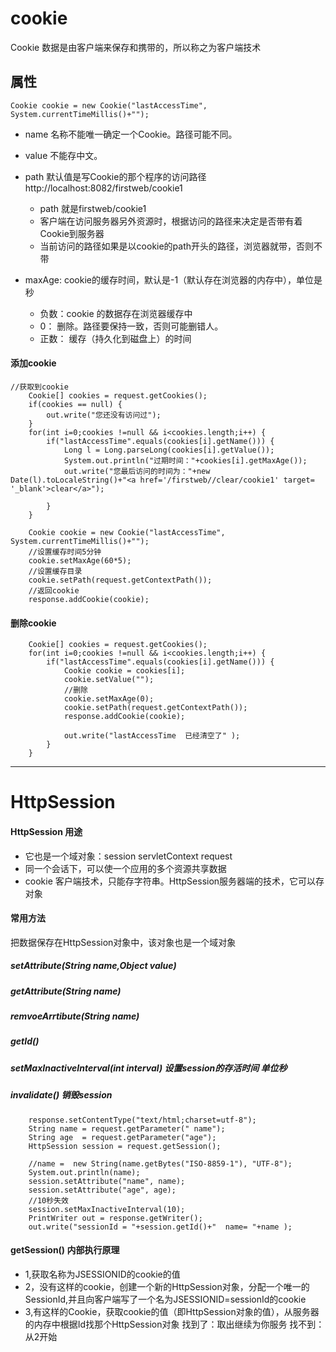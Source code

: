 # cookie
Cookie 数据是由客户端来保存和携带的，所以称之为客户端技术

## 属性
	Cookie cookie = new Cookie("lastAccessTime", System.currentTimeMillis()+"");

* name 名称不能唯一确定一个Cookie。路径可能不同。
* value 不能存中文。
* path  默认值是写Cookie的那个程序的访问路径	
	http://localhost:8082/firstweb/cookie1
	* path 就是firstweb/cookie1
	* 客户端在访问服务器另外资源时，根据访问的路径来决定是否带有着Cookie到服务器
	* 当前访问的路径如果是以cookie的path开头的路径，浏览器就带，否则不带

* maxAge: cookie的缓存时间，默认是-1（默认存在浏览器的内存中），单位是秒
	* 负数：cookie 的数据存在浏览器缓存中
	* 0： 删除。路径要保持一致，否则可能删错人。
	* 正数： 缓存（持久化到磁盘上）的时间

#### 添加cookie
	//获取到cookie
		Cookie[] cookies = request.getCookies();
		if(cookies == null) {
			out.write("您还没有访问过");
		}
		for(int i=0;cookies !=null && i<cookies.length;i++) {
			if("lastAccessTime".equals(cookies[i].getName())) {
				Long l = Long.parseLong(cookies[i].getValue());
				System.out.println("过期时间："+cookies[i].getMaxAge());
				out.write("您最后访问的时间为："+new Date(l).toLocaleString()+"<a href='/firstweb//clear/cookie1' target= '_blank'>clear</a>");
				
			} 
		}
		
		Cookie cookie = new Cookie("lastAccessTime", System.currentTimeMillis()+"");
		//设置缓存时间5分钟
		cookie.setMaxAge(60*5);
		//设置缓存目录
		cookie.setPath(request.getContextPath());
		//返回cookie
		response.addCookie(cookie);

#### 删除cookie		
		Cookie[] cookies = request.getCookies();
		for(int i=0;cookies !=null && i<cookies.length;i++) {
			if("lastAccessTime".equals(cookies[i].getName())) {
				Cookie cookie = cookies[i];
				cookie.setValue("");
				//删除
				cookie.setMaxAge(0);
				cookie.setPath(request.getContextPath());
				response.addCookie(cookie);
				
				out.write("lastAccessTime  已经清空了" );
			}
		}

-------------------------------------------------------------------
# HttpSession
#### HttpSession 用途
* 它也是一个域对象：session servletContext request
* 同一个会话下，可以使一个应用的多个资源共享数据
* cookie 客户端技术，只能存字符串。HttpSession服务器端的技术，它可以存对象

#### 常用方法
把数据保存在HttpSession对象中，该对象也是一个域对象

##### setAttribute(String name,Object value)
##### getAttribute(String name)
##### remvoeArrtibute(String name)
##### getId()
##### setMaxInactiveInterval(int interval) 设置session的存活时间 单位秒
##### invalidate() 销毁session
		response.setContentType("text/html;charset=utf-8");
		String name = request.getParameter(" name");
		String age  = request.getParameter("age");
		HttpSession session = request.getSession();

		//name =  new String(name.getBytes("ISO-8859-1"), "UTF-8"); 
		System.out.println(name);
		session.setAttribute("name", name);
		session.setAttribute("age", age);
		//10秒失效
		session.setMaxInactiveInterval(10);
		PrintWriter out = response.getWriter();
		out.write("sessionId = "+session.getId()+"  name= "+name );




#### getSession() 内部执行原理
* 1,获取名称为JSESSIONID的cookie的值
* 2，没有这样的cookie，创建一个新的HttpSession对象，分配一个唯一的SessionId,并且向客户端写了一个名为JSESSIONID=sessionId的cookie
* 3,有这样的Cookie，获取cookie的值（即HttpSession对象的值），从服务器的内存中根据Id找那个HttpSession对象
	找到了：取出继续为你服务
	找不到：从2开始




